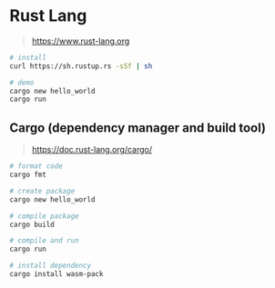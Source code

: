 # Rust Lang

> <https://www.rust-lang.org>

```bash
# install
curl https://sh.rustup.rs -sSf | sh

# demo
cargo new hello_world
cargo run
```

## Cargo (dependency manager and build tool)

> <https://doc.rust-lang.org/cargo/>

```bash
# format code
cargo fmt

# create package
cargo new hello_world

# compile package
cargo build

# compile and run
cargo run

# install dependency
cargo install wasm-pack
```
